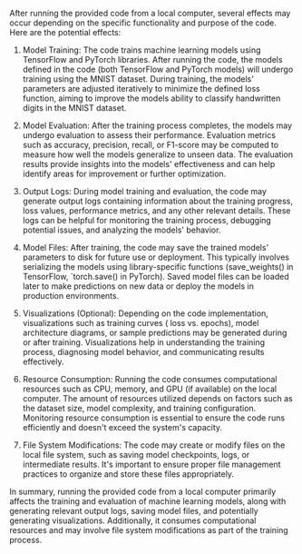 After running the provided code from a local computer, several effects may occur depending on the specific functionality and purpose of the code. Here are the potential effects:

1. Model Training:
   The code trains machine learning models using TensorFlow and PyTorch libraries. After running the code, the models defined in the code (both TensorFlow and PyTorch models) will undergo training using the MNIST dataset.
   During training, the models' parameters are adjusted iteratively to minimize the defined loss function, aiming to improve the models ability to classify handwritten digits in the MNIST dataset.

2. Model Evaluation:
   After the training process completes, the models may undergo evaluation to assess their performance. Evaluation metrics such as accuracy, precision, recall, or F1-score may be computed to measure how well the models generalize to unseen data.
   The evaluation results provide insights into the models' effectiveness and can help identify areas for improvement or further optimization.

3. Output Logs:
   During model training and evaluation, the code may generate output logs containing information about the training progress, loss values, performance metrics, and any other relevant details.
   These logs can be helpful for monitoring the training process, debugging potential issues, and analyzing the models' behavior.

4. Model Files:
   After training, the code may save the trained models' parameters to disk for future use or deployment. This typically involves serializing the models using library-specific functions (save_weights() in TensorFlow, `torch.save() in PyTorch).
   Saved model files can be loaded later to make predictions on new data or deploy the models in production environments.

5. Visualizations (Optional):
   Depending on the code implementation, visualizations such as training curves ( loss vs. epochs), model architecture diagrams, or sample predictions may be generated during or after training.
   Visualizations help in understanding the training process, diagnosing model behavior, and communicating results effectively.

6. Resource Consumption:
   Running the code consumes computational resources such as CPU, memory, and GPU (if available) on the local computer. The amount of resources utilized depends on factors such as the dataset size, model complexity, and training configuration.
   Monitoring resource consumption is essential to ensure the code runs efficiently and doesn't exceed the system's capacity.

7. File System Modifications:
   The code may create or modify files on the local file system, such as saving model checkpoints, logs, or intermediate results. It's important to ensure proper file management practices to organize and store these files appropriately.

In summary, running the provided code from a local computer primarily affects the training and evaluation of machine learning models, along with generating relevant output logs, saving model files, and potentially generating visualizations. Additionally, it consumes computational resources and may involve file system modifications as part of the training process.